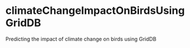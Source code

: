 # climateChangeImpactOnBirdsUsingGridDB
Predicting the impact of climate change on birds using GridDB
